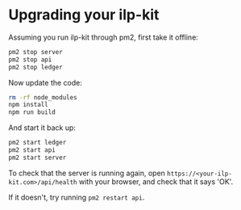 # Upgrading your ilp-kit

Assuming you run ilp-kit through pm2, first take it offline:
```sh
pm2 stop server
pm2 stop api
pm2 stop ledger
```

Now update the code:
```sh
rm -rf node_modules
npm install
npm run build
```

And start it back up:
```sh
pm2 start ledger
pm2 start api
pm2 start server
```



To check that the server is running again, open `https://<your-ilp-kit.com>/api/health`
with your browser, and check that it says 'OK'.

If it doesn't, try running `pm2 restart api`.
